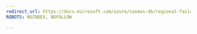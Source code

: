 ```yaml
---
redirect_url: https://docs.microsoft.com/azure/cosmos-db/regional-failover
ROBOTS: NOINDEX, NOFOLLOW

---
```

